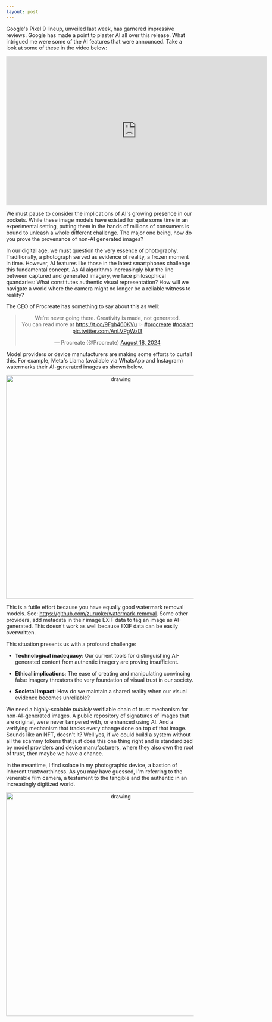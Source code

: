 ```yaml
---
layout: post
---
```


  

Google's Pixel 9 lineup, unveiled last week, has garnered impressive reviews. Google has made a point to plaster AI all over this release. What intrigued me were some of the AI features that were announced. Take a look at some of these in the video below:

  

<div align="center"><iframe width="700"  height="400"  src="https://www.youtube-nocookie.com/embed/63EVXf_S4WQ?si=3ntT-RHQ4oygKIMu&amp;start=325"  title="YouTube video player"  frameborder="0"  allow="accelerometer; autoplay; clipboard-write; encrypted-media; gyroscope; picture-in-picture; web-share"  referrerpolicy="strict-origin-when-cross-origin"  allowfullscreen></iframe></div>

  

We must pause to consider the implications of AI's growing presence in our pockets. While these image models have existed for quite some time in an experimental setting, putting them in the hands of millions of consumers is bound to unleash a whole different challenge. The major one being, how do you prove the provenance of non-AI generated images?

In our digital age, we must question the very essence of photography. Traditionally, a photograph served as evidence of reality, a frozen moment in time. However, AI features like those in the latest smartphones challenge this fundamental concept. As AI algorithms increasingly blur the line between captured and generated imagery, we face philosophical quandaries: What constitutes authentic visual representation? How will we navigate a world where the camera might no longer be a reliable witness to reality?

The CEO of Procreate has something to say about this as well:

<div align="center"><blockquote class="twitter-tweet"><p lang="en" dir="ltr">We’re never going there. Creativity is made, not generated.<br>You can read more at <a href="https://t.co/9Fgh460KVu">https://t.co/9Fgh460KVu</a> ✨ <a href="https://twitter.com/hashtag/procreate?src=hash&amp;ref_src=twsrc%5Etfw">#procreate</a> <a href="https://twitter.com/hashtag/noaiart?src=hash&amp;ref_src=twsrc%5Etfw">#noaiart</a> <a href="https://t.co/AnLVPgWzl3">pic.twitter.com/AnLVPgWzl3</a></p>&mdash; Procreate (@Procreate) <a href="https://twitter.com/Procreate/status/1825311104584802470?ref_src=twsrc%5Etfw">August 18, 2024</a></blockquote> <script async src="https://platform.twitter.com/widgets.js" charset="utf-8"></script></div>

Model providers or device manufacturers are making some efforts to curtail this. For example, Meta's Llama (available via WhatsApp and Instagram) watermarks their AI-generated images as shown below.

<div align="center"><img src="https://raw.githubusercontent.com/lprimeroo/lprimeroo.github.io/master/assets/meta.jpg" alt="drawing" width="600"/></div>

This is a futile effort because you have equally good watermark removal models. See: https://github.com/zuruoke/watermark-removal. Some other providers, add metadata in their image EXIF data to tag an image as AI-generated. This doesn't work as well because EXIF data can be easily overwritten.


This situation presents us with a profound challenge:

* **Technological inadequacy**: Our current tools for distinguishing AI-generated content from authentic imagery are proving insufficient.

* **Ethical implications**: The ease of creating and manipulating convincing false imagery threatens the very foundation of visual trust in our society.

* **Societal impact**: How do we maintain a shared reality when our visual evidence becomes unreliable?


We need a highly-scalable _publicly_ verifiable chain of trust mechanism for non-AI-generated images. A public repository of signatures of images that are original, were never tampered with, or enhanced using AI. And a verifying mechanism that tracks every change done on top of that image. Sounds like an NFT, doesn't it? Well yes, if we could build a system without all the scammy tokens that just does this one thing right and is standardized by model providers and device manufacturers, where they also own the root of trust, then maybe we have a chance.

In the meantime, I find solace in my photographic device, a bastion of inherent trustworthiness. As you may have guessed, I'm referring to the venerable film camera, a testament to the tangible and the authentic in an increasingly digitized world.

<div align="center"><img src="https://raw.githubusercontent.com/lprimeroo/lprimeroo.github.io/master/assets/mamiya.jpg" alt="drawing" width="600"/></div>

